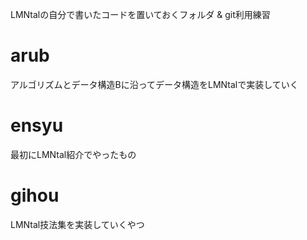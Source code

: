 LMNtalの自分で書いたコードを置いておくフォルダ
& git利用練習
# arub
アルゴリズムとデータ構造Bに沿ってデータ構造をLMNtalで実装していく
# ensyu
最初にLMNtal紹介でやったもの
# gihou
LMNtal技法集を実装していくやつ
